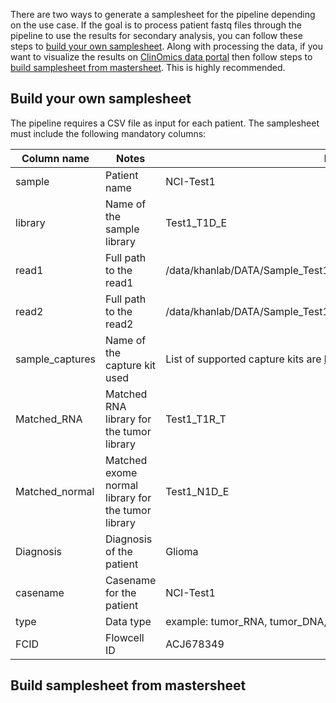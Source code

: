 There are two ways to generate a samplesheet for the pipeline depending on the use case. If the goal is to process patient fastq files through the pipeline to use the results for secondary analysis, you can follow these steps to [build your own samplesheet](#build-your-own-samplesheet).
Along with processing the data, if you want to visualize the results on [ClinOmics data portal](https://oncogenomics.ccr.cancer.gov/production/public/) then follow steps to [build samplesheet from mastersheet](#build-samplesheet-from-mastersheet). This is highly recommended.

## Build your own samplesheet

The pipeline requires a CSV file as input for each patient. The samplesheet must include the following mandatory columns:

| Column name     | Notes                                              | Example                                                                     |
| --------------- | -------------------------------------------------- | --------------------------------------------------------------------------- |
| sample          | Patient name                                       | NCI-Test1                                                                   |
| library         | Name of the sample library                         | Test1_T1D_E                                                                 |
| read1           | Full path to the read1                             | /data/khanlab/DATA/Sample_Test1_T1D_E/Sample_Test1_T1D_E.R1.fastq.gz        |
| read2           | Full path to the read2                             | /data/khanlab/DATA/Sample_Test1_T1D_E/Sample_Test1_T1D_E.R2.fastq.gz        |
| sample_captures | Name of the capture kit used                       | List of supported capture kits are [here](index.md#sequencing-capture-kits) |
| Matched_RNA     | Matched RNA library for the tumor library          | Test1_T1R_T                                                                 |
| Matched_normal  | Matched exome normal library for the tumor library | Test1_N1D_E                                                                 |
| Diagnosis       | Diagnosis of the patient                           | Glioma                                                                      |
| casename        | Casename for the patient                           | NCI-Test1                                                                   |
| type            | Data type                                          | example: tumor_RNA, tumor_DNA, normal_DNA, blood_DNA                        |
| FCID            | Flowcell ID                                        | ACJ678349                                                                   |

## Build samplesheet from mastersheet
